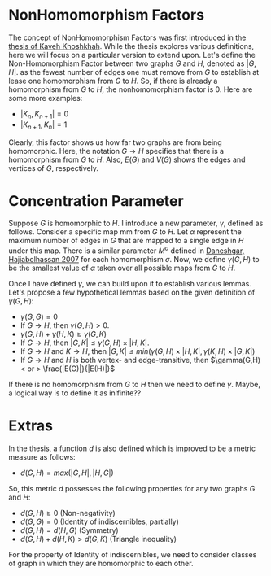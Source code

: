 # NonHomomorphism Factors
The concept of NonHomomorphism Factors was first introduced in [the thesis of Kaveh Khoshkhah](http://library.sharif.ir/parvan/resource/286721/%D9%85%D8%B9%DB%8C%D8%A7%D8%B1%D9%87%D8%A7%DB%8C%DB%8C-%D8%A7%D8%B2-%D8%B9%D8%AF%D9%85-%D9%88%D8%AC%D9%88%D8%AF-%D9%87%D9%85-%D8%B1%DB%8C%D8%AE%D8%AA%DB%8C-%D8%AF%D8%B1-%DA%AF%D8%B1%D8%A7%D9%81-%D9%87%D8%A7/&from=search&&query=%D9%87%D9%85%20%D8%B1%DB%8C%D8%AE%D8%AA%DB%8C%20homomorphism&field=subjectkeyword&count=20&execute=true#!resource). While the thesis explores various definitions, here we will focus on a particular version to extend upon. Let's define the Non-Homomorphism Factor between two graphs $G$ and $H$,  denoted as $|G,H|$. as the fewest number of edges one must remove from $G$ to establish at lease one homomorphism from $G$ to $H$. So, if there is already a homomorphism from $G$ to $H$, the nonhomomorphism factor is $0$. Here are some more examples:
- $|K_n,K_{n+1}|=0$
- $|K_{n+1},K_n|=1$

Clearly, this factor shows us how far two graphs are from being homomorphic. Here, the notation $G\rightarrow H$ specifies that there is a homomorphism from $G$ to $H$. Also, $E(G)$ and $V(G)$ shows the edges and vertices of $G$, respectively.

# Concentration Parameter
Suppose $G$ is homomorphic to $H$. I introduce a new parameter, $\gamma$, defined as follows. Consider a specific map mm from $G$ to $H$. Let $\alpha$ represent the maximum number of edges in $G$ that are mapped to a single edge in $H$ under this map. There is a similar parameter $M^{\sigma}$ defined in [Daneshgar, Hajiabolhassan 2007](https://pdf.sciencedirectassets.com/272420/1-s2.0-S0195669807X01173/1-s2.0-S0195669806000898/main.pdf?X-Amz-Security-Token=IQoJb3JpZ2luX2VjEK7%2F%2F%2F%2F%2F%2F%2F%2F%2F%2FwEaCXVzLWVhc3QtMSJGMEQCIDCTwnMol4WQJJDyHq60mZQ%2BLJ%2F8FR65pB0u5yUR9FIPAiBqwdm2ISMy%2FtAfkU4kv0JCHcOXBKVNCGLyqvwU3qOjACq8BQim%2F%2F%2F%2F%2F%2F%2F%2F%2F%2F8BEAUaDDA1OTAwMzU0Njg2NSIMQomeF4Qu4Ksq34IZKpAFUjcsRLWKuLpbrgbB5OZMPAdIf%2BIdLDnz9Tth%2FIcBnKTdrHuNJ0bPySPTAynslt1HXUFbwmLJIv%2F5lqPbNhJ0dZxExQjDNlD1NOBzTDvBA3X67RxiQOIf08GMO3RL0sSMOwnGJZtwQEGSR0Xx85D5xQqqkJG13b3jjJF8MZvbtP5dwMI%2BVBY2ixDGb6Ql4gPAXoViMYCvp2sUgG8trojSBj1wg82Y%2BikcNinf9k4nzZ6SnYGpsjFd5xKx4aJIiTkkjjTyBrq3cO0xsci3cJwBVLvORSNYI0wKV3GsjUsEp3Ad6aAUm5xcncd6wlt8%2FSL8v3l4wrJiJ3QcEllkBEBua6zHtUGMFn84V8nYiSOV2M4A1z8hruX%2F1nWmRdW81MTIVza4yfIaW8%2B8wyRvEQPqj2vDcZcjgbLpHjvP98r9fPpA4vsQfGHssthv%2BsC6jkRcSvohSKbPPcx7BHBi9oIARWYa0UgbZCjxDPssPGJelHaAQs06cKzPAbZhtwq1qab0Uz96%2FSsAvaQ3LpmXzzkPLXqcOkzAkbvhgiPTZdt8WYzw2FqOyVJK4ZAF2lRRdFbf4PMRvEasCsOTX8eceXDdTdjz6X5PoSbht5plcQETipqbk1jJPW2IeJQNFRGRSj243MGljE4wtflXWMJ9KDdsBGrdTxqqRgMxYmZt9YE%2FZ3PY4WdG8JU59bjGoceNv1lMDYyv2qn%2F%2BxGxMEJ%2BhFSZOQXL%2F6tMk0g6bZft5mOdXqmktByE4AmFrsHyQFnYQxTAiKIr25GIH9Bj%2BJv5j6CXzvooivZ5Uel74yIzvQcgor55e3uxH8aIzfruAEuYq%2FBG%2BO0CJ34rdUSlzg7pNhotJjBgg9kCDrYsAd%2FuG%2BO2bb4w5fnVqAY6sgHizfzntgmDsNGx3lcV1l2zXw36osl8dyFisLb2jSZXhbw%2BQ8wCnW9szzGPtsI4bqUmgO4TG8uZSYnccs5Bko2nhO%2B1s8ISOpqN7EUpM4lmFvIn1lkelufFDYkENR%2FVETrgXQjQB6WGEh2WFBmmHUp3%2BNcsnngzZBQ3%2FUlY224afulpEr252d%2FWlIuITgrmeTjPCtYUM2upcBk1mmx0BC00JUQZgs78vIQXaUsSl0Fm9tWR&X-Amz-Algorithm=AWS4-HMAC-SHA256&X-Amz-Date=20230928T142925Z&X-Amz-SignedHeaders=host&X-Amz-Expires=300&X-Amz-Credential=ASIAQ3PHCVTYRDPY5LUF%2F20230928%2Fus-east-1%2Fs3%2Faws4_request&X-Amz-Signature=85d74f591610a0f5aadae6171e5232d04a785ef88463971c214380d3ccda5cd6&hash=fb843b0cfa3656a430ccf6adb2f121e8a154ea5050c50939e34db7dd9252d3bc&host=68042c943591013ac2b2430a89b270f6af2c76d8dfd086a07176afe7c76c2c61&pii=S0195669806000898&tid=spdf-cb20bac7-a61f-4f47-8d63-61ba08cae907&sid=ef63c48533e65641e539c6781c0081460b01gxrqb&type=client&tsoh=d3d3LnNjaWVuY2VkaXJlY3QuY29t&ua=02065750070404070652&rr=80dcadb3faf70c3b&cc=de) for each homomorphism $\sigma$. Now, we define $\gamma(G,H)$ to be the smallest value of $\alpha$ taken over all possible maps from $G$ to $H$.

Once I have defined $\gamma$, we can build upon it to establish various lemmas. Let's propose a few hypothetical lemmas based on the given definition of $\gamma(G, H)$:
- $\gamma(G,G)=0$
- If $G\rightarrow H$, then $\gamma(G,H) > 0$.
- $\gamma(G, H) + \gamma(H,K) \geq \gamma(G,K)$
- If $G\rightarrow H$, then $|G,K| \leq \gamma (G,H)\times|H,K|$.
- If $G\rightarrow H$ and $K\rightarrow H$, then $|G,K| \leq min(\gamma (G,H)\times|H,K|, \gamma (K,H)\times|G,K|)$
- If $G\rightarrow H$ and $H$ is both vertex- and edge-transitive, then $\gamma(G,H) < or > \frac{|E(G)|}{|E(H)|}$

If there is no homomorphism from $G$ to $H$ then we need to define $\gamma$. Maybe, a logical way is to define it as inifinite??

# Extras
In the thesis, a function $d$ is also defined which is improved to be a metric measure as follows:
- $d(G,H) = max(|G,H|,|H,G|)$

So, this metric $d$ possesses the following properties for any two graphs $G$ and $H$:
- $d(G,H) \geq 0$ (Non-negativity)
- $d(G,G) = 0$  (Identity of indiscernibles, partially)
- $d(G,H) = d(H,G)$  (Symmetry)
- $d(G,H) + d(H,K) > d(G,K)$  (Triangle inequality)

For the property of Identity of indiscernibles, we need to consider classes of graph in which they are homomorphic to each other. 


